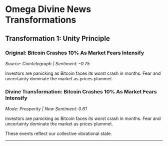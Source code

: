 # Omega Divine News Transformations

## Transformation 1: Unity Principle

### Original: Bitcoin Crashes 10% As Market Fears Intensify
*Source: Cointelegraph | Sentiment: -0.75*

Investors are panicking as Bitcoin faces its worst crash in months. Fear and uncertainty dominate the market as prices plummet.

### Divine Transformation: Bitcoin Crashes 10% As Market Fears Intensify
*Mode: Prosperity | New Sentiment: 0.61*

Investors are panicking as Bitcoin faces its worst crash in months. Fear and uncertainty dominate the market as prices plummet.

These events reflect our collective vibrational state.

---

